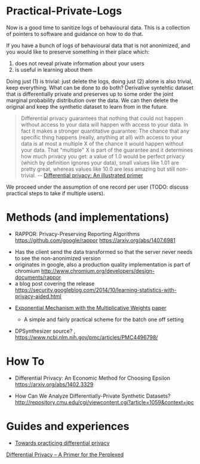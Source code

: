 # Practical-Private-Logs

Now is a good time to sanitize logs of behavioural data.
This is a collection of pointers to software and guidance on how to do that.

If you have a bunch of logs of behavioural data that is not anonimized, and you would like to preserve something in their place which:

1. does not reveal private information about your users
2. is useful in learning about them

Doing just (1) is trivial: just delete the logs, doing just (2) alone is also trivial, keep everything.
What can be done to do both? Derivative syntehtic dataset that is differentially private and preserves up to some order the joint marginal probability distribution over the data. We can then delete the original and keep the synthetic dataset to learn from in the future.

>Differential privacy guarantees that nothing that could not happen without access to your data will happen with access to your data.
>In fact it makes a stronger quantitative guarantee: The chance that any specific thing happens (really, anything at all) with access to your data is at most a multiple X of the chance it would happen without your data. That "multiple" X is part of the guarantee and it determines how much privacy you get: a value of 1.0 would be perfect privacy (which by definition ignores your data), small values like 1.01 are pretty great, whereas values like 10.0 are less amazing but still non-trivial.
-- [Differential privacy: An illustrated primer](https://github.com/frankmcsherry/blog/blob/master/posts/2016-02-06.md)

We proceed under the assumption of one record per user (TODO: discuss practical steps to take if multiple users).

# Methods (and implementations)

- RAPPOR: Privacy-Preserving Reporting Algorithms https://github.com/google/rappor https://arxiv.org/abs/1407.6981
 * Has the client send the data transformed so that the server never needs to see the non-anonimized version
 * originates in google, also a production quality implementation is part of chromium http://www.chromium.org/developers/design-documents/rappor
 * a blog post covering the release https://security.googleblog.com/2014/10/learning-statistics-with-privacy-aided.html


- [Exponential Mechanism with the Multiplicative Weights](https://github.com/mrtzh/PrivateMultiplicativeWeights.jl)  [paper](http://users.cms.caltech.edu/~katrina/papers/mwem-nips.pdf)
  * A simple and fairly practical scheme for the batch one off setting

- DPSynthesizer source? ,  https://www.ncbi.nlm.nih.gov/pmc/articles/PMC4496798/

# How To

- Differential Privacy: An Economic Method for Choosing Epsilon https://arxiv.org/abs/1402.3329

- How Can We Analyze Differentially-Private Synthetic Datasets? http://repository.cmu.edu/cgi/viewcontent.cgi?article=1059&context=jpc

# Guides and experiences
- [Towards practicing differential privacy](http://blog.mrtz.org/2015/03/13/practicing-differential-privacy.html)



[Differential Privacy – A Primer for the Perplexed ](https://www.unece.org/fileadmin/DAM/stats/documents/ece/ces/ge.46/2011/26_Dwork-Smith.pdf)




